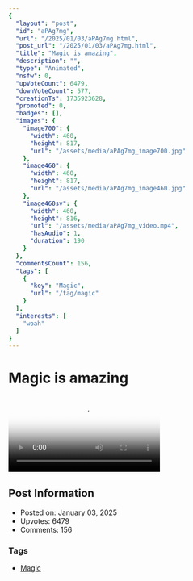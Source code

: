 ```yaml
---
{
  "layout": "post",
  "id": "aPAg7mg",
  "url": "/2025/01/03/aPAg7mg.html",
  "post_url": "/2025/01/03/aPAg7mg.html",
  "title": "Magic is amazing",
  "description": "",
  "type": "Animated",
  "nsfw": 0,
  "upVoteCount": 6479,
  "downVoteCount": 577,
  "creationTs": 1735923628,
  "promoted": 0,
  "badges": [],
  "images": {
    "image700": {
      "width": 460,
      "height": 817,
      "url": "/assets/media/aPAg7mg_image700.jpg"
    },
    "image460": {
      "width": 460,
      "height": 817,
      "url": "/assets/media/aPAg7mg_image460.jpg"
    },
    "image460sv": {
      "width": 460,
      "height": 816,
      "url": "/assets/media/aPAg7mg_video.mp4",
      "hasAudio": 1,
      "duration": 190
    }
  },
  "commentsCount": 156,
  "tags": [
    {
      "key": "Magic",
      "url": "/tag/magic"
    }
  ],
  "interests": [
    "woah"
  ]
}
---
```


# Magic is amazing

<video controls playsinline loop poster="/assets/media/aPAg7mg_image460.jpg">
  <source src="/assets/media/aPAg7mg_video.mp4" type="video/mp4">
  Your browser does not support the video tag.
</video>

## Post Information

- Posted on: January 03, 2025
- Upvotes: 6479
- Comments: 156

### Tags

- [Magic](/tag/Magic)
